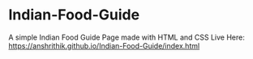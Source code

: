 # Indian-Food-Guide
A simple Indian Food Guide Page made with HTML and CSS
Live Here: https://anshrithik.github.io/Indian-Food-Guide/index.html
